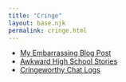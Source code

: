 ```yaml
---
title: "Cringe"
layout: base.njk
permalink: cringe.html
---
```

- [My Embarrassing Blog Post](#)
- [Awkward High School Stories](#)
- [Cringeworthy Chat Logs](#)